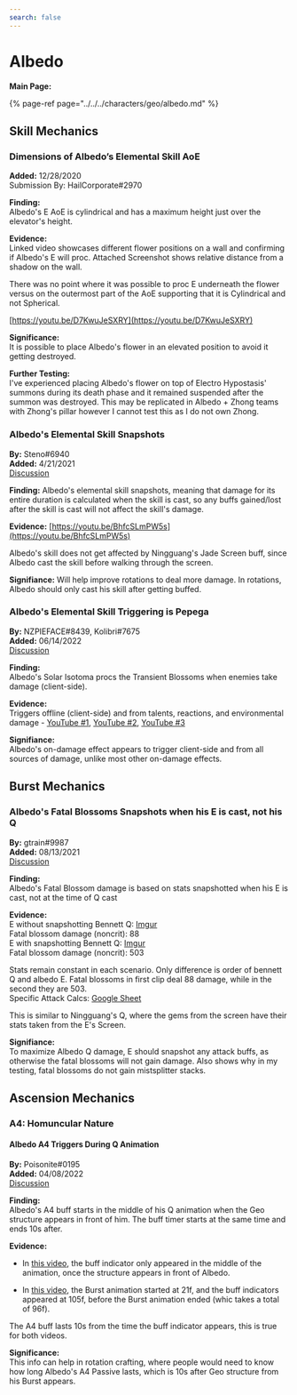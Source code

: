 ```yaml
---
search: false
---
```


# Albedo

**Main Page:**

{% page-ref page="../../../characters/geo/albedo.md" %}

## Skill Mechanics

### Dimensions of Albedo’s Elemental Skill AoE

**Added:** 12/28/2020  
Submission By: HailCorporate\#2970

**Finding:**  
Albedo's E AoE is cylindrical and has a maximum height just over the elevator's height.

**Evidence:**  
Linked video showcases different flower positions on a wall and confirming if Albedo's E will proc. Attached Screenshot shows relative distance from a shadow on the wall.

There was no point where it was possible to proc E underneath the flower versus on the outermost part of the AoE supporting that it is Cylindrical and not Spherical.

[https://youtu.be/D7KwuJeSXRY](https://youtu.be/D7KwuJeSXRY)

**Significance:**  
It is possible to place Albedo's flower in an elevated position to avoid it getting destroyed.

**Further Testing:**  
I've experienced placing Albedo's flower on top of Electro Hypostasis' summons during its death phase and it remained suspended after the summon was destroyed. This may be replicated in Albedo + Zhong teams with Zhong's pillar however I cannot test this as I do not own Zhong.

### Albedo's Elemental Skill Snapshots

**By:** Steno\#6940  
**Added:** 4/21/2021  
[Discussion](https://tickettool.xyz/direct?url=https://cdn.discordapp.com/attachments/834274373493456976/834662830120239115/transcript-albedo-e-snapshot.html)

**Finding:** Albedo's elemental skill snapshots, meaning that damage for its entire duration is calculated when the skill is cast, so any buffs gained/lost after the skill is cast will not affect the skill's damage.

**Evidence:** [https://youtu.be/BhfcSLmPW5s](https://youtu.be/BhfcSLmPW5s)

Albedo's skill does not get affected by Ningguang's Jade Screen buff, since Albedo cast the skill before walking through the screen.

**Signifiance:** Will help improve rotations to deal more damage. In rotations, Albedo should only cast his skill after getting buffed.

### Albedo's Elemental Skill Triggering is Pepega

**By:** NZPIEFACE\#8439, Kolibri\#7675  
**Added:** 06/14/2022  
[Discussion](https://tickettool.xyz/direct?url=https://cdn.discordapp.com/attachments/945097851195777054/986267083748835339/transcript-albedo-e-is-pepega.html)

**Finding:**  
Albedo's Solar Isotoma procs the Transient Blossoms when enemies take damage (client-side).  

**Evidence:**  
Triggers offline (client-side) and from talents, reactions, and environmental damage - [YouTube #1](https://youtu.be/FpCKqikOCQA), [YouTube #2](https://youtu.be/Mw_9WIU4cdk), [YouTube #3](https://youtu.be/0VWD8izbYog)  

**Signifiance:**  
Albedo's on-damage effect appears to trigger client-side and from all sources of damage, unlike most other on-damage effects.  

## Burst Mechanics

### Albedo's Fatal Blossoms Snapshots when his E is cast, not his Q

**By:** gtrain#9987  
**Added:** 08/13/2021  
[Discussion](https://tickettool.xyz/direct?url=https://cdn.discordapp.com/attachments/875475337687990272/875585791869468722/transcript-albedo-fatal-blossom-snapshot.html)

**Finding:**  
Albedo's Fatal Blossom damage is based on stats snapshotted when his E is cast, not at the time of Q cast

**Evidence:**  
E without snapshotting Bennett Q: [Imgur](https://imgur.com/a/nU2rHRm)  
Fatal blossom damage (noncrit): 88  
E with snapshotting Bennett Q: [Imgur](https://imgur.com/a/cEimR22)  
Fatal blossom damage (noncrit): 503  

Stats remain constant in each scenario. Only difference is order of bennett Q and albedo E. Fatal blossoms in first clip deal 88 damage, while in the second they are 503.  
Specific Attack Calcs: [Google Sheet](https://docs.google.com/spreadsheets/d/1k_BUIffVbN781YZ5eL9OT4IqIZjS6rTpg-Ejr2f7-DI/edit?usp=sharing)  

This is similar to Ningguang's Q, where the gems from the screen have their stats taken from the E's Screen.  

**Signifiance:**  
To maximize Albedo Q damage, E should snapshot any attack buffs, as otherwise the fatal blossoms will not gain damage. Also shows why in my testing, fatal blossoms do not gain mistsplitter stacks.

## Ascension Mechanics

### A4: Homuncular Nature

#### Albedo A4 Triggers During Q Animation

**By:** Poisonite\#0195  
**Added:** 04/08/2022  
[Discussion](https://tickettool.xyz/direct?url=https://cdn.discordapp.com/attachments/945097851195777054/962008806097838120/transcript-albedo-a4-triggers-during-q-animation.html)  

**Finding:**  
Albedo's A4 buff starts in the middle of his Q animation when the Geo structure appears in front of him. The buff timer starts at the same time and ends 10s after.  

**Evidence:**  
* In [this video](https://youtu.be/1ICK11HGyBs), the buff indicator only appeared in the middle of the animation, once the structure appears in front of Albedo.  

* In [this video](https://imgur.com/a/xxeBaqj), the Burst animation started at 21f, and the buff indicators appeared at 105f, before the Burst animation ended \(whic takes a total of 96f\).  

The A4 buff lasts 10s from the time the buff indicator appears, this is true for both videos.  

**Significance:**  
This info can help in rotation crafting, where people would need to know how long Albedo's A4 Passive lasts, which is 10s after Geo structure from his Burst appears. 
